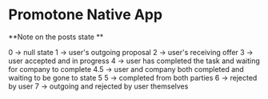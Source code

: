 # Promotone Native App
**Note on the posts state **

0 -> null state
1 -> user's outgoing proposal
2 -> user's receiving offer
3 -> user accepted and in progress
4 -> user has completed the task and waiting for company to complete
4.5 -> user and company both completed and waiting to be gone to state 5
5 -> completed from both parties
6 -> rejected by user
7 -> outgoing and rejected by user themselves

